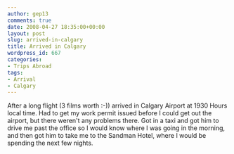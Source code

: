 ```yaml
---
author: gep13
comments: true
date: 2008-04-27 18:35:00+00:00
layout: post
slug: arrived-in-calgary
title: Arrived in Calgary
wordpress_id: 667
categories:
- Trips Abroad
tags:
- Arrival
- Calgary
---
```


After a long flight (3 films worth :-)) arrived in Calgary Airport at 1930 Hours local time. Had to get my work permit issued before I could get out the airport, but there weren't any problems there. Got in a taxi and got him to drive me past the office so I would know where I was going in the morning, and then got him to take me to the Sandman Hotel, where I would be spending the next few nights.
